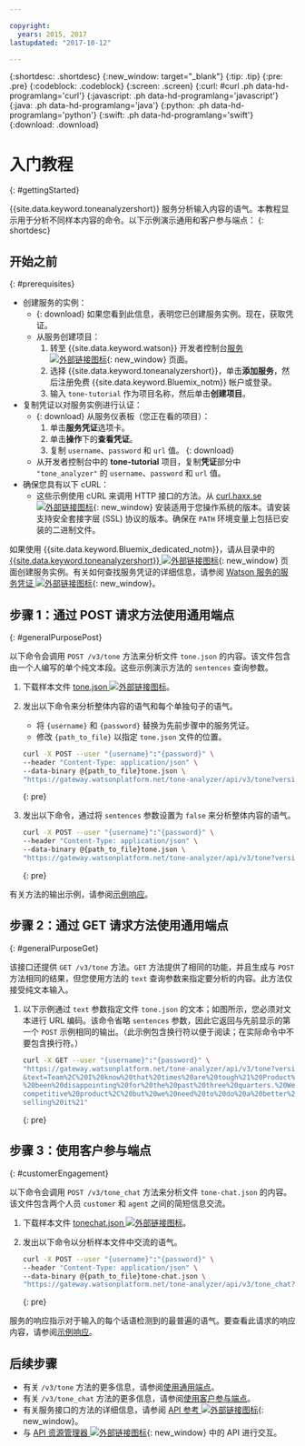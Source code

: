 ```yaml
---

copyright:
  years: 2015, 2017
lastupdated: "2017-10-12"

---
```


{:shortdesc: .shortdesc}
{:new_window: target="_blank"}
{:tip: .tip}
{:pre: .pre}
{:codeblock: .codeblock}
{:screen: .screen}
{:curl: #curl .ph data-hd-programlang='curl'}
{:javascript: .ph data-hd-programlang='javascript'}
{:java: .ph data-hd-programlang='java'}
{:python: .ph data-hd-programlang='python'}
{:swift: .ph data-hd-programlang='swift'}
{:download: .download}

# 入门教程
{: #gettingStarted}

{{site.data.keyword.toneanalyzershort}} 服务分析输入内容的语气。本教程显示用于分析不同样本内容的命令。以下示例演示通用和客户参与端点：
{: shortdesc}

## 开始之前
{: #prerequisites}

- 创建服务的实例：
    - {: download} 如果您看到此信息，表明您已创建服务实例。现在，获取凭证。
    - 从服务创建项目：
        1.  转至 {{site.data.keyword.watson}} 开发者控制台[服务 ![外部链接图标](../../icons/launch-glyph.svg "外部链接图标")](https://console.{DomainName}/developer/watson/services){: new_window} 页面。
        1.  选择 {{site.data.keyword.toneanalyzershort}}，单击**添加服务**，然后注册免费 {{site.data.keyword.Bluemix_notm}} 帐户或登录。
        1.  输入 `tone-tutorial` 作为项目名称，然后单击**创建项目**。
- 复制凭证以对服务实例进行认证：
    - {: download} 从服务仪表板（您正在看的项目）：
        1.  单击**服务凭证**选项卡。
        1.  单击**操作**下的**查看凭证**。
        1.  复制 `username`、`password` 和 `url` 值。
        {: download}
    - 从开发者控制台中的 **tone-tutorial** 项目，复制**凭证**部分中 `"tone_analyzer"` 的 `username`、`password` 和 `url` 值。
- 确保您具有以下 cURL：
    - 这些示例使用 cURL 来调用 HTTP 接口的方法。从 [curl.haxx.se ![外部链接图标](../../icons/launch-glyph.svg "外部链接图标")](https://curl.haxx.se/){: new_window} 安装适用于您操作系统的版本。请安装支持安全套接字层 (SSL) 协议的版本。确保在 `PATH` 环境变量上包括已安装的二进制文件。

<!-- Remove this text after dedicated instances have the Developer Console: begin -->

如果使用 {{site.data.keyword.Bluemix_dedicated_notm}}，请从目录中的 [{{site.data.keyword.toneanalyzershort}} ![外部链接图标](../../icons/launch-glyph.svg "外部链接图标")](https://console.{DomainName}/catalog/services/tone-analyzer/){: new_window} 页面创建服务实例。有关如何查找服务凭证的详细信息，请参阅 [Watson 服务的服务凭证 ![外部链接图标](../../icons/launch-glyph.svg "外部链接图标")](/docs/services/watson/getting-started-credentials.html#getting-credentials-manually){: new_window}。

<!-- Remove this text after dedicated instances have the Developer Console: end -->

## 步骤 1：通过 POST 请求方法使用通用端点
{: #generalPurposePost}

以下命令会调用 `POST /v3/tone` 方法来分析文件 `tone.json` 的内容。该文件包含由一个人编写的单个纯文本段。这些示例演示方法的 `sentences` 查询参数。

1.  下载样本文件 <a target="_blank" href="https://watson-developer-cloud.github.io/doc-tutorial-downloads/tone-analyzer/tone.json" download="tone.json">tone.json <img src="../../icons/launch-glyph.svg" alt="外部链接图标" title="外部链接图标" class="style-scope doc-content"></a>。
1.  发出以下命令来分析整体内容的语气和每个单独句子的语气。
    -   将 `{username}` 和 `{password}` 替换为先前步骤中的服务凭证。
    -   修改 `{path_to_file}` 以指定 `tone.json` 文件的位置。

    ```bash
    curl -X POST --user "{username}":"{password}" \
    --header "Content-Type: application/json" \
    --data-binary @{path_to_file}tone.json \
    "https://gateway.watsonplatform.net/tone-analyzer/api/v3/tone?version=2017-09-21"
    ```
    {: pre}

1.  发出以下命令，通过将 `sentences` 参数设置为 `false` 来分析整体内容的语气。

    ```bash
    curl -X POST --user "{username}":"{password}" \
    --header "Content-Type: application/json" \
    --data-binary @{path_to_file}tone.json \
    "https://gateway.watsonplatform.net/tone-analyzer/api/v3/tone?version=2017-09-21&sentences=false" \
    ```
    {: pre}

有关方法的输出示例，请参阅[示例响应](/docs/services/tone-analyzer/using-tone.html#exampleResponse)。

## 步骤 2：通过 GET 请求方法使用通用端点
{: #generalPurposeGet}

该接口还提供 `GET /v3/tone` 方法。`GET` 方法提供了相同的功能，并且生成与 `POST` 方法相同的结果，但您使用方法的 `text` 查询参数来指定要分析的内容。此方法仅接受纯文本输入。

1.  以下示例通过 `text` 参数指定文件 `tone.json` 的文本；如图所示，您必须对文本进行 URL 编码。该命令省略 `sentences` 参数，因此它返回与先前显示的第一个 `POST` 示例相同的输出。（此示例包含换行符以便于阅读；在实际命令中不要包含换行符。）

    ```bash
    curl -X GET --user "{username}":"{password}" \
    "https://gateway.watsonplatform.net/tone-analyzer/api/v3/tone?version=2017-09-21
    &text=Team%2C%20I%20know%20that%20times%20are%20tough%21%20Product%20sales%20have
    %20been%20disappointing%20for%20the%20past%20three%20quarters.%20We%20have%20a%20
    competitive%20product%2C%20but%20we%20need%20to%20do%20a%20better%20job%20of%20
    selling%20it%21"
    ```
    {: pre}

## 步骤 3：使用客户参与端点
{: #customerEngagement}

以下命令会调用 `POST /v3/tone_chat` 方法来分析文件 `tone-chat.json` 的内容。该文件包含两个人员 <code>customer</code> 和 <code>agent</code> 之间的简短信息交流。

1.  下载样本文件 <a target="_blank" href="https://watson-developer-cloud.github.io/doc-tutorial-downloads/tone-analyzer/tone-chat.json" download="tone-chat.json">tonechat.json <img src="../../icons/launch-glyph.svg" alt="外部链接图标" title="外部链接图标" class="style-scope doc-content"></a>。
1.  发出以下命令以分析样本文件中交流的语气。

    ```bash
    curl -X POST --user "{username}":"{password}" \
    --header "Content-Type: application/json" \
    --data-binary @{path_to_file}tone-chat.json \
    "https://gateway.watsonplatform.net/tone-analyzer/api/v3/tone_chat?version=2017-09-21"
    ```
    {: pre}

服务的响应指示对于输入的每个话语检测到的最普遍的语气。要查看此请求的响应内容，请参阅[示例响应](/docs/services/tone-analyzer/using-tone-chat.html#exampleResponse)。

## 后续步骤

-   有关 `/v3/tone` 方法的更多信息，请参阅[使用通用端点](/docs/services/tone-analyzer/using-tone.html)。
-   有关 `/v3/tone_chat` 方法的更多信息，请参阅[使用客户参与端点](/docs/services/tone-analyzer/using-tone-chat.html)。
-   有关服务接口的方法的详细信息，请参阅 [API 参考 ![外部链接图标](../../icons/launch-glyph.svg "外部链接图标")](https://www.ibm.com/watson/developercloud/tone-analyzer/api/v3/){: new_window}。
-   与 [API 资源管理器 ![外部链接图标](../../icons/launch-glyph.svg "外部链接图标")](https://watson-api-explorer.mybluemix.net/apis/tone-analyzer-v3){: new_window} 中的 API 进行交互。
